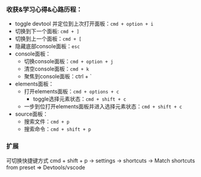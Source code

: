 ### 收获&学习心得&心路历程：

- toggle devtool 并定位到上次打开面板：`cmd + option + i`
- 切换到下一个面板: `cmd + ]`
- 切换到上一个面板：`cmd + [`
- 隐藏底部console面板：`esc`
- console面板：
  - 切换console面板：`cmd + option + j`
  - 清空console面板：`cmd + k`
  - 聚焦到console面板：ctrl + `
- elements面板：
  - 打开elements面板：`cmd + options + c`
    - toggle选择元素状态：`cmd + shift + c`
  - 一步到位打开elements面板并进入选择元素状态：`cmd + shift + c`
- source面板：
  - 搜索文件：`cmd + p`
  - 搜索命令：`cmd + shift + p`

### 扩展

可切换快捷键方式
cmd + shift + p -> settings -> shortcuts -> Match shortcuts from preset => Devtools/vscode